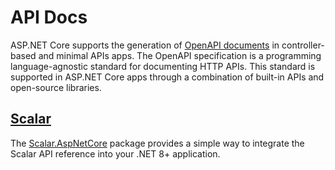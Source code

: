 # API Docs

ASP.NET Core supports the generation of [OpenAPI documents](https://learn.microsoft.com/en-us/aspnet/core/fundamentals/openapi/overview?view=aspnetcore-9.0) in controller-based and
minimal APIs apps. The OpenAPI specification is a programming language-agnostic standard for
documenting HTTP APIs. This standard is supported in ASP.NET Core apps through a combination of built-in APIs and open-source libraries.

## [Scalar](https://scalar.com/)

The [Scalar.AspNetCore](https://github.com/scalar/scalar/blob/main/documentation/integrations/dotnet.md) package provides a simple way to integrate the Scalar API reference into
your .NET 8+ application.
